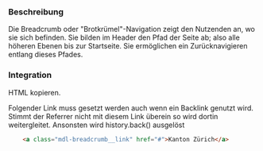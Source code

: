 ### Beschreibung
Die Breadcrumb oder "Brotkrümel"-Navigation zeigt den Nutzenden an, wo sie sich befinden. Sie bilden im Header den Pfad der Seite ab; also alle höheren Ebenen bis zur Startseite. Sie ermöglichen ein Zurücknavigieren entlang dieses Pfades.


### Integration
HTML kopieren.

Folgender Link muss  gesetzt werden auch wenn ein Backlink genutzt wird. Stimmt der Referrer nicht mit diesem Link überein so wird dortin weitergleitet. Ansonsten wird history.back() ausgelöst
```html
	<a class="mdl-breadcrumb__link" href="#">Kanton Zürich</a>
```